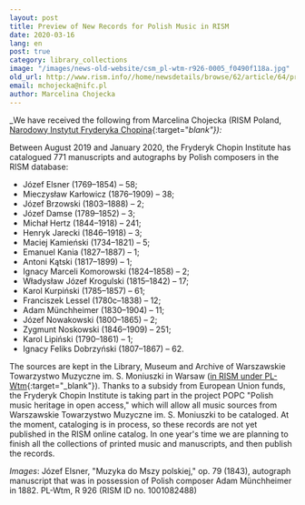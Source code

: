 ```yaml
---
layout: post
title: Preview of New Records for Polish Music in RISM
date: 2020-03-16
lang: en
post: true
category: library_collections
image: "/images/news-old-website/csm_pl-wtm-r926-0005_f0490f118a.jpg"
old_url: http://www.rism.info//home/newsdetails/browse/62/article/64/preview-of-new-records-for-polish-music-in-rism.html
email: mchojecka@nifc.pl
author: Marcelina Chojecka
---
```


_We have received the following from Marcelina Chojecka (RISM Poland, [Narodowy Instytut Fryderyka Chopina](https://nifc.pl/pl){:target="_blank"}):_

Between August 2019 and January 2020, the Fryderyk Chopin Institute has catalogued 771 manuscripts and autographs by Polish composers in the RISM database:

- Józef Elsner (1769–1854) – 58;
- Mieczysław Karłowicz (1876–1909) – 38;
- Józef Brzowski (1803–1888) – 2;
- Józef Damse (1789–1852) – 3;
- Michał Hertz (1844–1918) – 241;
- Henryk Jarecki (1846–1918) – 3;
- Maciej Kamieński (1734–1821) – 5;
- Emanuel Kania (1827–1887) – 1;
- Antoni Kątski (1817–1899) – 1;
- Ignacy Marceli Komorowski (1824–1858) – 2;
- Władysław Józef Krogulski (1815–1842) – 17;
- Karol Kurpiński (1785–1857) – 61;
- Franciszek Lessel (1780c–1838) – 12;
- Adam Münchheimer (1830–1904) – 11;
- Józef Nowakowski (1800–1865) – 2;
- Zygmunt Noskowski (1846–1909) – 251;
- Karol Lipiński (1790–1861) – 1;
- Ignacy Feliks Dobrzyński (1807–1867) – 62.


The sources are kept in the Library, Museum and Archive of Warszawskie Towarzystwo Muzyczne im. S. Moniuszki in Warsaw ([in RISM under PL-Wtm](https://opac.rism.info/search?View=rism&siglum=PL-Wtm){:target="_blank"}). Thanks to a subsidy from European Union funds, the Fryderyk Chopin Institute is taking part in the project POPC "Polish music heritage in open access," which will allow all music sources from Warszawskie Towarzystwo Muzyczne im. S. Moniuszki to be cataloged. At the moment, cataloging is in process, so these records are not yet published in the RISM online catalog. In one year's time we are planning to finish all the collections of printed music and manuscripts, and then publish the records.


_Images_: Józef Elsner, "Muzyka do Mszy polskiej," op. 79 (1843), autograph manuscript that was in possession of Polish composer Adam Münchheimer in 1882. PL-Wtm, R 926 (RISM ID no. 1001082488)

